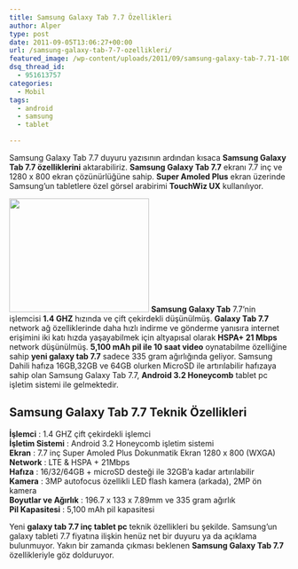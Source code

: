 ```yaml
---
title: Samsung Galaxy Tab 7.7 Özellikleri
author: Alper
type: post
date: 2011-09-05T13:06:27+00:00
url: /samsung-galaxy-tab-7-7-ozellikleri/
featured_image: /wp-content/uploads/2011/09/samsung-galaxy-tab-7.71-100x100.jpg
dsq_thread_id:
  - 951613757
categories:
  - Mobil
tags:
  - android
  - samsung
  - tablet

---
```

Samsung Galaxy Tab 7.7 duyuru yazısının ardından kısaca **Samsung Galaxy Tab 7.7 özelliklerini** aktarabiliriz. **Samsung Galaxy Tab 7.7** ekranı 7.7 inç ve 1280 x 800 ekran çözünürlüğüne sahip. **Super Amoled Plus** ekran üzerinde Samsung’un tabletlere özel görsel arabirimi **TouchWiz UX** kullanılıyor.

<img class="alignright size-full wp-image-6733" title="Samsung Galaxy Tab 7.7 Özellikleri" src="https://www.murekkep.org/wp-content/uploads/2011/09/samsung-galaxy-tab-7.71.jpg" alt="" width="252" height="205" /> **Samsung Galaxy Tab** 7.7&#8217;nin işlemcisi **1.4 GHZ** hızında ve çift çekirdekli düşünülmüş. **Galaxy Tab 7.7** network ağ özelliklerinde daha hızlı indirme ve gönderme yanısıra internet erişimini iki katı hızda yaşayabilmek için altyapısal olarak **HSPA+ 21 Mbps** network düşünülmüş. **5,100 mAh pil ile 10 saat video** oynatabilme özelliğine sahip **yeni galaxy tab 7.7** sadece 335 gram ağırlığında geliyor. Samsung Dahili hafıza 16GB,32GB ve 64GB olurken MicroSD ile artırılabilir hafızaya sahip olan Samsung Galaxy Tab 7.7, **Android 3.2 Honeycomb** tablet pc işletim sistemi ile gelmektedir.

## Samsung Galaxy Tab 7.7 Teknik Özellikleri

**İşlemci** : 1.4 GHZ çift çekirdekli işlemci  
**İşletim Sistemi** : Android 3.2 Honeycomb işletim sistemi  
**Ekran** : 7.7 inç Super Amoled Plus Dokunmatik Ekran 1280 x 800 (WXGA)  
**Network** : LTE & HSPA + 21Mbps  
**Hafıza** : 16/32/64GB + microSD desteği ile 32GB&#8217;a kadar artırılabilir  
**Kamera** : 3MP autofocus özellikli LED flash kamera (arkada), 2MP ön kamera  
**Boyutlar ve Ağırlık** : 196.7 x 133 x 7.89mm ve 335 gram ağırlık  
**Pil Kapasitesi** : 5,100 mAh pil kapasitesi

Yeni **galaxy tab 7.7 inç tablet pc** teknik özellikleri bu şekilde. Samsung&#8217;un galaxy tableti 7.7 fiyatına ilişkin henüz net bir duyuru ya da açıklama bulunmuyor. Yakın bir zamanda çıkması beklenen **Samsung Galaxy Tab 7.7** özellikleriyle göz dolduruyor.